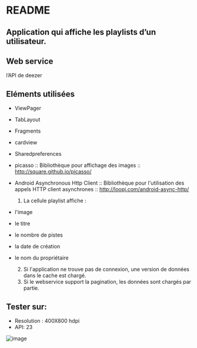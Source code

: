 # README #


## Application qui affiche les playlists d’un utilisateur. ##


## Web service ##
l’API de deezer 

## Eléments utilisées ##
* ViewPager
* TabLayout
* Fragments
* cardview
* Sharedpreferences
* picasso :: Bibliothèque pour affichage des images :: http://square.github.io/picasso/
* Android Asynchronous Http Client :: Bibliothèque pour l'utilisation des appels HTTP client asynchrones :: http://loopj.com/android-async-http/


   1) La cellule playlist affiche : <br />

*  l'image
*  le titre 
*  le nombre de pistes
*  la date de création 
*  le nom du propriétaire

   2) Si l'application ne trouve pas de connexion, une version de données dans le cache est chargé.<br />
   3) Si le webservice support la pagination, les données sont chargés par partie. <br />



## Tester sur: ##

* Resolution : 400X800 hdpi
* API: 23

![image](https://cloud.githubusercontent.com/assets/25506346/22868877/d33b37c2-f19a-11e6-8796-4a043427273a.png)
